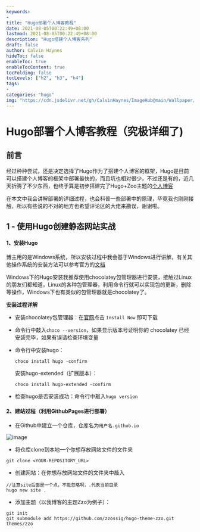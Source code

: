 ```yaml
---
keywords: 
- 
title: "Hugo部署个人博客教程"
date: 2021-08-05T00:22:49+08:00
lastmod: 2021-08-05T00:22:49+08:00
description: "Hugo搭建个人博客系列"
draft: false
author: Calvin Haynes
hideToc: false
enableToc: true
enableTocContent: true
tocFolding: false
tocLevels: ["h2", "h3", "h4"]
tags:
-
categories: "hugo"
img: "https://cdn.jsdelivr.net/gh/CalvinHaynes/ImageHub@main/Wallpaper/35af5124880511ebb6edd017c2d2eca2.6mpycsk390k0.jpg"
---
```


# Hugo部署个人博客教程（究极详细了)

## 前言

经过种种尝试，还是决定选择了Hugo作为了搭建个人博客的框架，Hugo是目前可以搭建个人博客的框架中部署最快的，而且坑也相对很少，不过还是有的，近几天折腾了不少东西，也终于算是初步搭建完了Hugo+Zoo主题的[个人博客](https://blog.calvinhaynes.top/)

在本文中我会讲解部署的详细过程，也会科普一些部署中的原理，毕竟我也刚刚接触，所以有些说的不对的地方也希望评论区的大佬来勘误，谢谢啦。

## 1 - 使用Hugo创建静态网站实战

#### 1、安装Hugo

博主用的是Windows系统，所以安装过程中我会基于Windows进行讲解，有关其他操作系统的安装方法可以参考官方的[文档](https://gohugo.io/getting-started/installing/)

Windows下的Hugo安装我推荐使用chocolatey包管理器进行安装，接触过Linux的朋友们都知道，Linux的各种包管理器，利用命令行就可以实现包的更新，删除等操作，Windows下也有类似的包管理器就是chocolatey了。



**安装过程详解**

- 安装chocolatey包管理器：在[官网](https://chocolatey.org/)点击 `Install Now` 即可下载

- 命令行中敲入`choco --version`，如果显示版本号证明你的 chocolatey 已经安装完毕，如果有误请检查环境变量

- 命令行中安装hugo：
  
  ```shell
  choco install hugo -confirm
  ```
  
  安装hugo-extended（扩展版本）：
  
  ```shell
  choco install hugo-extended -confirm
  ```
  
- 检查hugo是否安装成功：命令行中敲入`hugo version`

#### 2、建站过程（利用GithubPages进行部署）

- 在Github中建立一个仓库，仓库名为`用户名.github.io`

![image](https://cdn.jsdelivr.net/gh/CalvinHaynes/ImageHub@main/BlogImage/image.1l0hxny3q7b4.png)

- 将仓库clone到本地一个你想存放网站文件的文件夹

```shell
git clone <YOUR-REPOSITORY_URL>
```

- 创建网站：在你想存放网站文件的文件夹中敲入

```shell
//注意site后面是一个点，不能忽略啊，.代表当前目录
hugo new site .
```

- 添加主题（以我博客的主题Zzo为例子）：

```shell
git init
git submodule add https://github.com/zzossig/hugo-theme-zzo.git themes/zzo
```

